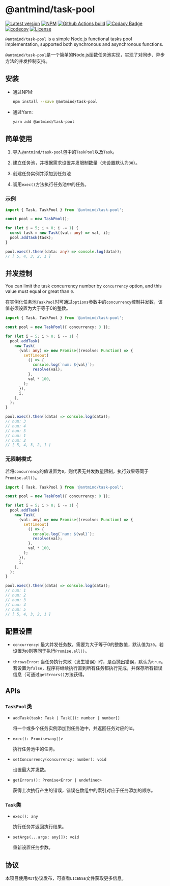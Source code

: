 # @antmind/task-pool

[![Latest version](https://img.shields.io/github/v/release/ghosind/node-task-pool?include_prereleases)](https://github.com/ghosind/node-task-pool)
[![NPM](https://img.shields.io/npm/v/@antmind/task-pool)](https://www.npmjs.com/package/@antmind/task-pool)
[![Github Actions build](https://img.shields.io/github/workflow/status/ghosind/node-task-pool/Node.js%20CI)](https://github.com/ghosind/node-task-pool)
[![Codacy Badge](https://app.codacy.com/project/badge/Grade/b00f10bfb94641eea45837c973c2f86b)](https://www.codacy.com/gh/ghosind/node-task-pool/dashboard?utm_source=github.com&amp;utm_medium=referral&amp;utm_content=ghosind/node-task-pool&amp;utm_campaign=Badge_Grade)
[![codecov](https://codecov.io/gh/ghosind/node-task-pool/branch/main/graph/badge.svg?token=UZ7SOSC9RH)](https://codecov.io/gh/ghosind/node-task-pool)
[![License](https://img.shields.io/github/license/ghosind/node-task-pool)](https://github.com/ghosind/node-task-pool)

`@antmind/task-pool` is a simple Node.js functional tasks pool implementation, supported both synchronous and asynchronous functions.

`@antmind/task-pool`是一个简单的Node.js函数任务池实现，实现了对同步、异步方法的并发控制支持。

## 安装

- 通过NPM:

  ```sh
  npm install --save @antmind/task-pool
  ```

- 通过Yarn:

  ```sh
  yarn add @antmind/task-pool
  ```

## 简单使用

1. 导入`@antmind/task-pool`包中的`TaskPool`以及`Task`。

2. 建立任务池，并根据需求设置并发限制数量（未设置默认为`30`）。

3. 创建任务实例并添加到任务池

4. 调用`exec()`方法执行任务池中的任务。

### 示例

```ts
import { Task, TaskPool } from '@antmind/task-pool';

const pool = new TaskPool();

for (let i = 5; i > 0; i -= 1) {
  const task = new Task((val: any) => val, i);
  pool.addTask(task);
}

pool.exec().then((data: any) => console.log(data));
// [ 5, 4, 3, 2, 1 ]
```

## 并发控制

You can limit the task concurrency number by `concurrency` option, and this value must equal or great than `0`.

在实例化任务池`TaskPool`时可通过`options`参数中的`concurrency`控制并发数，该值必须设置为大于等于0的整数。

```ts
import { Task, TaskPool } from '@antmind/task-pool';

const pool = new TaskPool({ concurrency: 3 });

for (let i = 5; i > 0; i -= 1) {
  pool.addTask(
    new Task(
      (val: any) => new Promise((resolve: Function) => {
        setTimeout(
          () => {
            console.log(`num: ${val}`);
            resolve(val);
          },
          val * 100,
        );
      }),
      i,
    ),
  );
}

pool.exec().then((data) => console.log(data));
// num: 3
// num: 4
// num: 5
// num: 1
// num: 2
// [ 5, 4, 3, 2, 1 ]
```

### 无限制模式

若将`concurrency`的值设置为`0`，则代表无并发数量限制，执行效果等同于`Promise.all()`。

```ts
import { Task, TaskPool } from '@antmind/task-pool';

const pool = new TaskPool({ concurrency: 0 });

for (let i = 5; i > 0; i -= 1) {
  pool.addTask(
    new Task(
      (val: any) => new Promise((resolve: Function) => {
        setTimeout(
          () => {
            console.log(`num: ${val}`);
            resolve(val);
          },
          val * 100,
        );
      }),
      i,
    ),
  );
}

pool.exec().then((data) => console.log(data));
// num: 1
// num: 2
// num: 3
// num: 4
// num: 5
// [ 5, 4, 3, 2, 1 ]
```

## 配置设置

- `concurrency`: 最大并发任务数，需要为大于等于0的整数值，默认值为`30`。若设置为`0`则等同于执行`Promise.all()`。

- `throwsError`: 当任务执行失败（发生错误）时，是否抛出错误，默认为`true`。若设置为`false`，程序将继续执行直到所有任务都执行完成，并保存所有错误信息（可通过`getErrors()`方法获得。

## APIs

### `TaskPool`类

- `addTask(task: Task | Task[]): number | number[]`

  将一个或多个任务实例添加到任务池中，并返回任务对应的id。

- `exec(): Promise<any[]>`

  执行任务池中的任务。

- `setConcurrency(concurrency: number): void`

  设置最大并发数。

- `getErrors(): Promise<Error | undefined>`

  获得上次执行产生的错误，错误在数组中的索引对应于任务添加的顺序。

### `Task`类

- `exec(): any`

  执行任务并返回执行结果。

- `setArgs(...args: any[]): void`

  重新设置任务参数。

## 协议

本项目使用`MIT`协议发布，可查看`LICENSE`文件获取更多信息。

